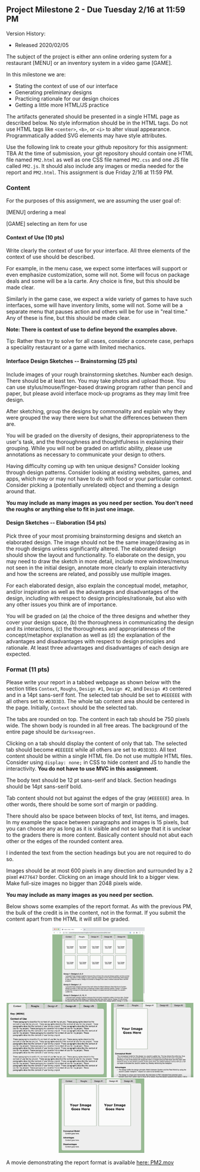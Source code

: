 ## Project Milestone 2 - Due Tuesday 2/16 at 11:59 PM

Version History: 

- Released 2020/02/05

The subject of the project is either ann online ordering system for a
restaurant [MENU] or an inventory system in a video game [GAME].


In this milestone we are:

- Stating the context of use of our interface
- Generating preliminary designs
- Practicing rationale for our design choices
- Getting a little more HTML/JS practice

The artifacts generated should be presented in a single HTML page as described
below. No style information should be in the HTML tags. Do not use
HTML tags like `<center>`, `<b>`, or `<i>` to alter visual appearance.
Programmatically added SVG elements may have style attributes.

Use the following link to create your github repository for this assignment:
TBA []()
At the time of submission, your git repository should contain one HTML file
named `PM2.html` as well as one CSS file named `PM2.css` and one JS file
called `PM2.js`. It should also include any images or media needed for the
report and `PM2.html`. This assignment is due Friday 2/16 at 11:59 PM. 

### Content

For the purposes of this assignment, we are assuming the user goal of:

[MENU] ordering a meal

[GAME] selecting an item for use

#### Context of Use (10 pts)

Write clearly the context of use for your interface. All three elements of the
context of use should be described.

For example, in the menu case, we expect some interfaces will support or even
emphasize customization, some will not. Some will focus on package deals and
some will be a la carte. Any choice is fine, but this should
be made clear. 

Similarly in the game case, we expect a wide variety of games to have such
interfaces, some will have inventory limits, some will not. Some will be a
separate menu that pauses action and others will be for use in "real time."
Any of these is fine, but this should be made clear.

**Note: There is context of use to define beyond the examples above.**

Tip: Rather than try to solve for all cases, consider a concrete case, perhaps
a speciality restaurant or a game with limited mechanics.


#### Interface Design Sketches -- Brainstorming (25 pts)

Include images of your rough brainstorming sketches. Number each design. There
should be at least ten. You may take photos and upload those. You can use
stylus/mouse/finger-based drawing program rather than pencil and paper, but
please avoid interface mock-up programs as they may limit free design.

After sketching, group the designs by commonality and explain why they were
grouped the way there were but what the differences between them are. 

You will be graded on the diversity of designs, their appropriateness to the
user's task, and the thoroughness and thoughtfulness in explaining their
grouping. While you will not be graded on artistic ability, please use
annotations as necessary to communicate your design to others. 

Having difficulty coming up with ten unique designs? Consider looking through
design patterns. Consider looking at existing websites, games, and apps, which
may or may not have to do with food or your particular context. Consider
picking a (potentially unrelated) object and theming a design around that.

**You may include as many images as you need per section. You don't need the
roughs or anything else to fit in just one image.**


#### Design Sketches -- Elaboration (54 pts)

Pick three of your most promising brainstorming designs and sketch an
elaborated design. The image should not be the same image/drawing as in the rough
designs unless significantly altered. The elaborated design should show the
layout and functionality. To elaborate on the design, you may need to draw the
sketch in more detail, include more windows/menus not seen in the initial
design, annotate more clearly to explain interactivity and how the screens are
related, and possibly use multiple images.

For each elaborated design, also explain the conceptual model, metaphor,
and/or inspiration as well as the advantages and disadvantages of the design,
including with respect to design principles/rationale, but also with any other
issues you think are of importance.

You will be graded on (a)  the choice of the three designs and whether they
cover your design space, (b) the thoroughness in communicating the design and
its interactions, (c) the thoroughness and appropriateness of the
concept/metaphor explanation as well as (d) the explanation of the advantages
and disadvantages with respect to design principles and rationale. At least
three advantages and disadvantages of each design are expected.



### Format (11 pts)

Please write your report in a tabbed webpage as shown below with the section
titles `Context`, `Roughs`, `Design #1`, `Design #2`, and `Design #3` centered
and in a 14pt sans-serif font. The selected tab should be set to `#EEEEEE`
with all others set to `#D3D3D3`. The whole tab content area should be
centered in the page. Initially, `Context` should be the selected tab. 

The tabs are rounded on top. The content in each tab should be 750 pixels
wide. The shown body is rounded in all free areas. The background of the
entire page should be `darkseagreen.`

Clicking on a tab should display the content of only that tab. The selected
tab should become `#EEEEEE` while all others are set to `#D3D3D3`. All text
content should be within a single HTML file. Do not use multiple HTML files.
Consider using `display: none;` in CSS to hide content and JS to handle the
interactivity. **You do not have to use MVC in this assignment.**

The body text should be 12 pt sans-serif and black. Section headings should be
14pt sans-serif bold.

Tab content should not but against the edges of the gray (`#EEEEEE`) area. In
other words, there should be some sort of margin or padding. 

There should also be space between blocks of text, list items, and images. In
my example the space between paragraphs and images is 15 pixels, but you can
choose any as long as it is visible and not so large that it is unclear to the
graders there is more content. Basically content should not abut each other or
the edges of the rounded content area.

I indented the text from the section headings but you are not required to do
so.

Images should be at most 600 pixels in any direction and surrounded by a 2
pixel `#477647` border. Clicking on an image should link to a bigger view.
Make full-size images no bigger than 2048 pixels wide.

**You may include as many images as you need per section.**


Below shows some examples of the report format. As with the previous
PM, the bulk of the credit is in the content, not in the format. If you submit
the content apart from the HTML it will still be graded. 



<p align="center">
  <img src="images/PM2-image1.png" height=200 />
  &nbsp;
  <img src="images/PM2-image2.png" height=200 />
  &nbsp;
  <img src="images/PM2-image3.png" height=200 />
  &nbsp;
  <img src="images/PM2-image4.png" height=200 />
</p>


A movie demonstrating the report format is available [here:
PM2.mov](movies/PM2.mov)


